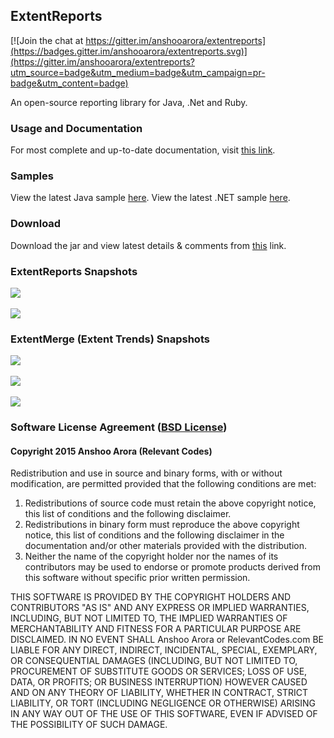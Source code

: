 ## ExtentReports

[![Join the chat at https://gitter.im/anshooarora/extentreports](https://badges.gitter.im/anshooarora/extentreports.svg)](https://gitter.im/anshooarora/extentreports?utm_source=badge&utm_medium=badge&utm_campaign=pr-badge&utm_content=badge)

An open-source reporting library for Java, .Net and Ruby.

### Usage and Documentation

For most complete and up-to-date documentation, visit <a href='http://relevantcodes.com/extentreports-for-selenium/'>this link</a>.

### Samples

View the latest Java sample <a href='http://relevantcodes.com/Tools/ExtentReports2/ExtentJava.html'>here</a>.
View the latest .NET sample <a href='http://relevantcodes.com/Tools/ExtentReports2/Extent.Net.html'>here</a>.

### Download

Download the jar and view latest details & comments from <a href='http://relevantcodes.com/extentreports-for-selenium/'>this</a> link.

### ExtentReports Snapshots

![](http://relevantcodes.com/Tools/ExtentReports2/snapshots/extent-large-1.png)
<br><br>
![](http://relevantcodes.com/Tools/ExtentReports2/snapshots/extent-large-2.png)

### ExtentMerge (Extent Trends) Snapshots

![](http://extentreports.relevantcodes.com/extentmerge/img/analysis.png)
<br><br>
![](http://extentreports.relevantcodes.com/extentmerge/img/trends.png)
<br><br>
![](http://extentreports.relevantcodes.com/extentmerge/img/run-history.png)

### Software License Agreement (<a href='http://opensource.org/licenses/BSD-3-Clause'>BSD License</a>)

#### Copyright 2015 Anshoo Arora (Relevant Codes)

Redistribution and use in source and binary forms, with or without modification, are permitted provided that the following conditions are met:

<ol>
	<li>Redistributions of source code must retain the above copyright notice, this list of conditions and the following disclaimer.</li>
	<li>Redistributions in binary form must reproduce the above copyright notice, this list of conditions and the following disclaimer in the documentation and/or other materials provided with the distribution.</li>
	<li>Neither the name of the copyright holder nor the names of its contributors may be used to endorse or promote products derived from this software without specific prior written permission.</li>
</ol>

THIS SOFTWARE IS PROVIDED BY THE COPYRIGHT HOLDERS AND CONTRIBUTORS "AS IS" AND ANY EXPRESS OR IMPLIED WARRANTIES, INCLUDING, BUT NOT LIMITED TO, THE IMPLIED WARRANTIES OF MERCHANTABILITY AND FITNESS FOR A PARTICULAR PURPOSE ARE DISCLAIMED. IN NO EVENT SHALL Anshoo Arora or RelevantCodes.com BE LIABLE FOR ANY DIRECT, INDIRECT, INCIDENTAL, SPECIAL, EXEMPLARY, OR CONSEQUENTIAL DAMAGES (INCLUDING, BUT NOT LIMITED TO, PROCUREMENT OF SUBSTITUTE GOODS OR SERVICES; LOSS OF USE, DATA, OR PROFITS; OR BUSINESS INTERRUPTION) HOWEVER CAUSED AND ON ANY THEORY OF LIABILITY, WHETHER IN CONTRACT, STRICT LIABILITY, OR TORT (INCLUDING NEGLIGENCE OR OTHERWISE) ARISING IN ANY WAY OUT OF THE USE OF THIS SOFTWARE, EVEN IF ADVISED OF THE POSSIBILITY OF SUCH DAMAGE.